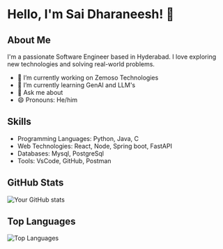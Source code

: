 # Hello, I'm Sai Dharaneesh! 👋

## About Me
I'm a passionate Software Engineer based in Hyderabad. I love exploring new technologies and solving real-world problems.

- 🔭 I’m currently working on Zemoso Technologies
- 🌱 I’m currently learning GenAI and LLM's
- 💬 Ask me about 
- 😄 Pronouns: He/him

## Skills
- Programming Languages: Python, Java, C
- Web Technologies: React, Node, Spring boot, FastAPI
- Databases: Mysql, PostgreSql
- Tools: VsCode, GitHub, Postman

## GitHub Stats
![Your GitHub stats](https://github-readme-stats.vercel.app/api?username=yourusername&show_icons=true&hide=contribs,prs&count_private=true)

## Top Languages
![Top Languages](https://github-readme-stats.vercel.app/api/top-langs/?username=yourusername&layout=compact)

